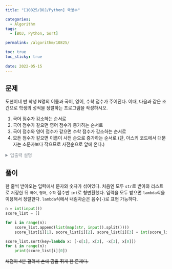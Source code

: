 ```yaml
---
title: "[10825/BOJ/Python] 국영수"

categories:
  - Algorithm
tags:
  - [BOJ, Python, Sort]

permalink: /algorithm/10825/

toc: true
toc_sticky: true
 
date: 2022-05-15
---
```


## 문제
도현이네 반 학생 N명의 이름과 국어, 영어, 수학 점수가 주어진다. 이때, 다음과 같은 조건으로 학생의 성적을 정렬하는 프로그램을 작성하시오.

1. 국어 점수가 감소하는 순서로
2. 국어 점수가 같으면 영어 점수가 증가하는 순서로
3. 국어 점수와 영어 점수가 같으면 수학 점수가 감소하는 순서로
4. 모든 점수가 같으면 이름이 사전 순으로 증가하는 순서로 (단, 아스키 코드에서 대문자는 소문자보다 작으므로 사전순으로 앞에 온다.)

<details>
    <summary style = "color: #868e96;">입출력 설명</summary>
      <h3>입력</h3>
첫째 줄에 도현이네 반의 학생의 수 N (1 ≤ N ≤ 100,000)이 주어진다. 둘째 줄부터 한 줄에 하나씩 각 학생의 이름, 국어, 영어, 수학 점수가 공백으로 구분해 주어진다. 점수는 1보다 크거나 같고, 100보다 작거나 같은 자연수이다. 이름은 알파벳 대소문자로 이루어진 문자열이고, 길이는 10자리를 넘지 않는다.
      <h3>출력</h3>
문제에 나와있는 정렬 기준으로 정렬한 후 첫째 줄부터 N개의 줄에 걸쳐 각 학생의 이름을 출력한다.
</details>

## 풀이

한 줄씩 받아오는 입력에서 문자와 숫자가 섞여있다. 처음엔 모두 `str`로 받아와 리스트로 저장한 뒤 `국어`, `영어`, `수학` 점수만 `int`로 형변환했다. 입력을 모두 받으면 `lambda`식을 이용해서 정렬한다.
`lambda`식에서 내림차순은 음수(`-`)로 표현 가능하다.


```python
n = int(input())
score_list = []

for i in range(n):
    score_list.append(list(map(str, input().split())))
    score_list[i][1], score_list[i][2], score_list[i][3] = int(score_list[i][1]), int(score_list[i][2]), int(score_list[i][3])

score_list.sort(key=lambda x: [-x[1], x[2], -x[3], x[0]])
for i in range(n):
    print(score_list[i][0])
```

~~채점이 4분 걸려서 손에 땀을 쥐게 한 문제다.~~
